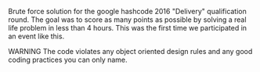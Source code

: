 Brute force solution for the google hashcode 2016 "Delivery" qualification round. 
The goal was to score as many points as possible by solving a real life problem in less than 4 hours.
This was the first time we participated in an event like this.

WARNING
The code violates any object oriented design rules and any good coding practices you can only name. 
